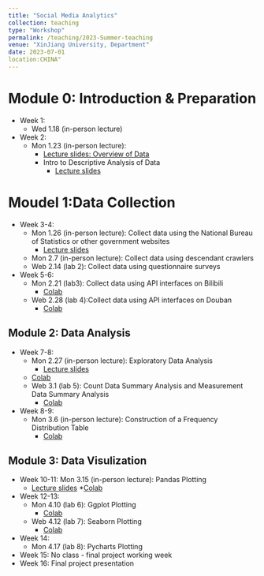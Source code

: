 ```yaml
---
title: "Social Media Analytics"
collection: teaching
type: "Workshop"
permalink: /teaching/2023-Summer-teaching
venue: "XinJiang University, Department"
date: 2023-07-01
location:CHINA"
---
```


Module 0: Introduction & Preparation 
======
* Week 1:  
	* Wed 1.18 (in-person lecture)
* Week 2: 
	* Mon 1.23 (in-person lecture): 
		* [Lecture slides: Overview of Data](https://docs.google.com/presentation/d/1Akt3NAR8KtxEZD6chLL-YWD4mRyjsBHK/edit#slide=id.p1) 
		* Intro to Descriptive Analysis of Data
			* [Lecture slides](https://docs.google.com/presentation/d/1yEvgrVCrpBIJCN8EEqTvMKRoY60JsAyi/edit#slide=id.p1)

Moudel 1:Data Collection
======
* Week 3-4:
	* Mon 1.26 (in-person lecture): Collect data using the National Bureau of Statistics or other government websites
		* [Lecture slides](https://docs.google.com/presentation/d/1TKFPi1F2rU_4q9Ehzcf9NpgIq6EqDcQR/edit#slide=id.p10)
	* Mon 2.7 (in-person lecture): Collect data using descendant crawlers
	* Web 2.14 (lab 2): Collect data using questionnaire surveys
* Week 5-6:
	* Mon 2.21 (lab3): Collect data using API interfaces on Bilibili
		* [Colab](https://drive.google.com/file/d/1d9KN7e7kSV_ZTlCAQMjESv0llLoZtTUU/view?usp=drive_link) 
	* Web 2.28 (lab 4):Collect data using API interfaces on Douban
	  * [Colab](https://drive.google.com/file/d/1aSPwAv0kpypo1V-393_qz1r97KhsUTuq/view?usp=drive_link)
       
Module 2: Data Analysis
--------
* Week 7-8: 
	* Mon 2.27 (in-person lecture): Exploratory Data Analysis
	   * [Lecture slides](https://docs.google.com/presentation/d/11UnFUghEPlVCC3awjal8LPGkvkEdIjMi/edit#slide=id.p3)
     * [Colab](https://drive.google.com/file/d/13bfkpimLgFNKaQ3lUn2LE-fevPq4WSPj/view?usp=drive_link)
	* Web 3.1 (lab 5): Count Data Summary Analysis and Measurement Data Summary Analysis
	   * [Colab](https://drive.google.com/file/d/1V4ysjTyH79NPE34TRSR3_YStGi9NCCef/view?usp=drive_link)
* Week 8-9:
	* Mon 3.6 (in-person lecture): Construction of a Frequency Distribution Table
	    * [Colab](https://drive.google.com/file/d/1V4ysjTyH79NPE34TRSR3_YStGi9NCCef/view?usp=drive_link)
   
Module 3: Data Visulization
--------
* Week 10-11:
  Mon 3.15 (in-person lecture): Pandas Plotting
  * [Lecture slides]()
  *[Colab](https://drive.google.com/file/d/1zXRZ39bzV9humm73Dlul3TZ7WvUC-ZDI/view?usp=drive_link)
* Week 12-13:
	* Mon 4.10 (lab 6): Ggplot Plotting
      * [Colab]()
	* Web 4.12 (lab 7): Seaborn Plotting
	    * [Colab]()
* Week 14: 
	* Mon 4.17 (lab 8): Pycharts Plotting
* Week 15: No class - final project working week
* Week 16: Final project presentation 
